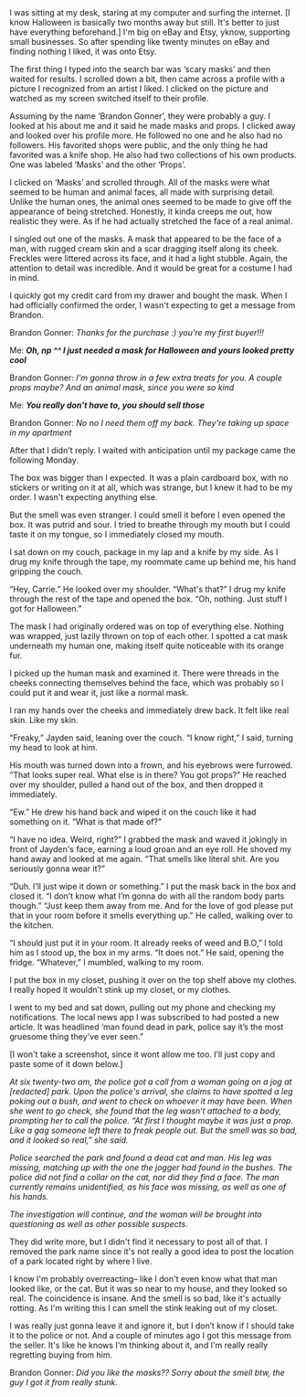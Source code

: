 &#x200B;

I was sitting at my desk, staring at my computer and surfing the internet. \[I know Halloween is basically two months away but still. It's better to just have everything beforehand.\] I'm big on eBay and Etsy, yknow, supporting small businesses. So after spending like twenty minutes on eBay and finding nothing I liked, it was onto Etsy.

The first thing I typed into the search bar was ‘scary masks’ and then waited for results. I scrolled down a bit, then came across a profile with a picture I recognized from an artist I liked. I clicked on the picture and watched as my screen switched itself to their profile.

Assuming by the name ‘Brandon Gonner’, they were probably a guy. I looked at his about me and it said he made masks and props. I clicked away and looked over his profile more. He followed no one and he also had no followers. His favorited shops were public, and the only thing he had favorited was a knife shop. He also had two collections of his own products. One was labeled ‘Masks’ and the other ‘Props’. 

I clicked on ‘Masks’ and scrolled through. All of the masks were what seemed to be human and animal faces, all made with surprising detail. Unlike the human ones, the animal ones seemed to be made to give off the appearance of being stretched. Honestly, it kinda creeps me out, how realistic they were. As if he had actually stretched the face of a real animal.

I singled out one of the masks. A mask that appeared to be the face of a man, with rugged cream skin and a scar dragging itself along its cheek. Freckles were littered across its face, and it had a light stubble. Again, the attention to detail was incredible. And it would be great for a costume I had in mind.

I quickly got my credit card from my drawer and bought the mask. When I had officially confirmed the order, I wasn't expecting to get a message from Brandon. 

Brandon Gonner: *Thanks for the purchase :) you're my first buyer!!!* 

Me: ***Oh, np \^\^ I just needed a mask for Halloween and yours looked pretty cool***

Brandon Gonner: *I'm gonna throw in a few extra treats for you. A couple props maybe? And an animal mask, since you were so kind*

Me: ***You really don't have to, you should sell those*** 

Brandon Gonner: *No no I need them off my back. They're taking up space in my apartment*

After that I didn't reply. I waited with anticipation until my package came the following Monday.

The box was bigger than I expected. It was a plain cardboard box, with no stickers or writing on it at all, which was strange, but I knew it had to be my order. I wasn't expecting anything else.

But the smell was even stranger. I could smell it before I even opened the box. It was putrid and sour. I tried to breathe through my mouth but I could taste it on my tongue, so I immediately closed my mouth.

I sat down on my couch, package in my lap and a knife by my side. As I drug my knife through the tape, my roommate came up behind me, his hand gripping the couch.

“Hey, Carrie.” He looked over my shoulder. “What's that?” I drug my knife through the rest of the tape and opened the box. “Oh, nothing. Just stuff I got for Halloween.” 

The mask I had originally ordered was on top of everything else. Nothing was wrapped, just lazily thrown on top of each other. I spotted a cat mask underneath my human one, making itself quite noticeable with its orange fur.

I picked up the human mask and examined it. There were threads in the cheeks connecting themselves behind the face, which was probably so I could put it and wear it, just like a normal mask. 

I ran my hands over the cheeks and immediately drew back. It felt like real skin. Like my skin.

“Freaky,” Jayden said, leaning over the couch. “I know right,” I said, turning my head to look at him.

His mouth was turned down into a frown, and his eyebrows were furrowed. “That looks super real. What else is in there? You got props?” He reached over my shoulder, pulled a hand out of the box, and then dropped it immediately. 

“Ew.” He drew his hand back and wiped it on the couch like it had something on it. “What is that made of?”  

“I have no idea. Weird, right?” I grabbed the mask and waved it jokingly in front of Jayden's face, earning a loud groan and an eye roll. He shoved my hand away and looked at me again. “That smells like literal shit. Are you seriously gonna wear it?” 

“Duh. I’ll just wipe it down or something.” I put the mask back in the box and closed it. “I don’t know what I’m gonna do with all the random body parts though.” “Just keep them away from me. And for the love of god please put that in your room before it smells everything up.” He called, walking over to the kitchen. 

“I should just put it in your room. It already reeks of weed and B.O,” I told him as I stood up, the box in my arms. “It does not.” He said, opening the fridge. “Whatever,” I mumbled, walking to my room.

I put the box in my closet, pushing it over on the top shelf above my clothes. I really hoped it wouldn't stink up my closet, or my clothes. 

I went to my bed and sat down, pulling out my phone and checking my notifications. The local news app I was subscribed to had posted a new article. It was headlined ‘man found dead in park, police say it’s the most gruesome thing they've ever seen.” 

\[I won't take a screenshot, since it wont allow me too. I’ll just copy and paste some of it down below.\]

*At six twenty-two am, the police got a call from a woman going on a jog at \[redacted\] park. Upon the police's arrival, she claims to have spotted a leg poking out a bush, and went to check on whoever it may have been. When she went to go check, she found that the leg wasn’t attached to a body, prompting her to call the police. “At first I thought maybe it was just a prop. Like a gag someone left there to freak people out. But the smell was so bad, and it looked so real,” she said.*

*Police searched the park and found a dead cat and man. His leg was missing, matching up with the one the jogger had found in the bushes. The police did not find a collar on the cat, nor did they find a face. The man currently remains unidentified, as his face was missing, as well as one of his hands.* 

*The investigation will continue, and the woman will be brought into questioning as well as other possible suspects.* 

They did write more, but I didn't find it necessary to post all of that. I removed the park name since it's not really a good idea to post the location of a park located right by where I live. 

I know I'm probably overreacting– like I don't even know what that man looked like, or the cat. But it was so near to my house, and they looked so real. The coincidence is insane. And the smell is so bad, like it's actually rotting. As I'm writing this I can smell the stink leaking out of my closet.

I was really just gonna leave it and ignore it, but I don’t know if I should take it to the police or not. And a couple of minutes ago I got this message from the seller. It's like he knows I'm thinking about it, and I'm really really regretting buying from him.

Brandon Gonner: *Did you like the masks?? Sorry about the smell btw, the guy I got it from really stunk.*